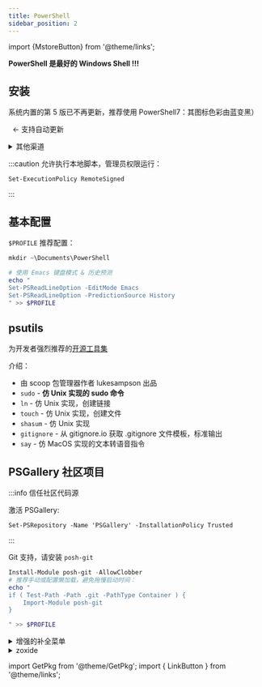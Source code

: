 ```yaml
---
title: PowerShell
sidebar_position: 2
---
```


import {MstoreButton} from '@theme/links';

**PowerShell 是最好的 Windows Shell !!!**

## 安装

系统内置的第 5 版已不再更新，推荐使用 PowerShell7：其图标色彩由蓝变黑）

<p>
<MstoreButton id="9MZ1SNWT0N5D" name="从应用商店安装" />
&nbsp; ← 支持自动更新
</p>

 <details className="let-details-to-gray" role="alert">
<summary>其他渠道</summary>

渠道二：从 GitHub 下载

    winget install Microsoft.PowerShell

渠道三：<LinkButton outline href="https://mirrors.tuna.tsinghua.edu.cn/github-release/PowerShell/PowerShell/LatestRelease/#:~:text=win%2Dx64.msi" name="清华镜像站" />

</details>

:::caution 允许执行本地脚本，管理员权限运行：

    Set-ExecutionPolicy RemoteSigned

:::

## 基本配置

`$PROFILE` 推荐配置：

```powershell
mkdir ~\Documents\PowerShell

# 使用 Emacs 键盘模式 & 历史预测
echo "
Set-PSReadLineOption -EditMode Emacs
Set-PSReadLineOption -PredictionSource History
" >> $PROFILE
```

## psutils

为开发者强烈推荐的[开源工具集](https://github.com/lukesampson/psutils)

<GetPkg name="psutils" choco scoop />

介绍：

- 由 scoop 包管理器作者 lukesampson 出品
- `sudo` - **仿 Unix 实现的 sudo 命令**
- `ln` - 仿 Unix 实现，创建链接
- `touch` - 仿 Unix 实现，创建文件
- `shasum` - 仿 Unix 实现
- `gitignore` - 从 gitignore.io 获取 .gitignore 文件模板，标准输出
- `say` - 仿 MacOS 实现的文本转语音指令

<!--
- `runat` - 微软已经废弃并在 Windows 2012 中删除的 at 命令的替代品
- `time` - Unix 时间命令的近似值
- `vimtutor` - Vim for Windows 附带的 vimtutor 不能与 Scoop 一起使用。这个可以
-->

## PSGallery 社区项目

:::info 信任社区代码源

激活 PSGallery:

    Set-PSRepository -Name 'PSGallery' -InstallationPolicy Trusted

:::

Git 支持，请安装 `posh-git`

```powershell
Install-Module posh-git -AllowClobber
# 推荐手动或配置懒加载，避免拖慢启动时间：
echo "
if ( Test-Path -Path .git -PathType Container ) {
    Import-Module posh-git
}

" >> $PROFILE

```

<details className="let-details-to-gray">
    <summary>增强的补全菜单</summary>

来自社区[开源项目 `GuiCompletion`](https://github.com/nightroman/PS-GuiCompletion),
增强 Tab 键弹出菜单

```powershell
Install-Module GuiCompletion
echo 'Install-GuiCompletion -Key Tab' >> $PROFILE

```

</details>

 <details className="let-details-to-gray">
<summary>zoxide</summary>

记录切换的工作目录，<a href="/docs/devenv/modern-cli/zoxide" target="_blank" >参见</a>

</details>

import GetPkg from '@theme/GetPkg';
import { LinkButton } from '@theme/links';
